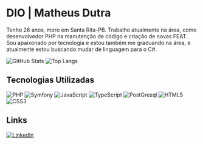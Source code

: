 # DIO | Matheus Dutra

Tenho 26 anos, moro em Santa Rita-PB. Trabalho atualmente na área, 
como desenvolvedor PHP na manutenção de código e criação de novas FEAT. 
Sou apaixonado por tecnologia e estou também me graduando na área, e atualmente estou buscando mudar de linguagem para o C#.  

![GitHub Stats](https://github-readme-stats.vercel.app/api?username=matheusbbdutra&theme=transparent&bg_color=000&border_color=30A3DC&show_icons=true&icon_color=30A3DC&title_color=E94D5F&text_color=FFF)
![Top Langs](https://github-readme-stats-git-masterrstaa-rickstaa.vercel.app/api/top-langs/?username=matheusbbdutra&bg_color=000&border_color=30A3DC&title_color=E94D5F&text_color=FFF)

## Tecnologias Utilizadas
![PHP](https://img.shields.io/badge/PHP-000?style=for-the-badge&logo=php)
![Symfony](https://img.shields.io/badge/Symfony-000?style=for-the-badge&logo=Symfony)
![JavaScript](https://img.shields.io/badge/JavaScript-000?style=for-the-badge&logo=javascript) 
![TypeScript](https://img.shields.io/badge/TypeScript-000?style=for-the-badge&logo=TypeScript)
![PostGresql](https://img.shields.io/badge/PostGresql-000?style=for-the-badge&logo=PostGresql)
![HTML5](https://img.shields.io/badge/HTML5-000?style=for-the-badge&logo=html5)
![CSS3](https://img.shields.io/badge/CSS3-000?style=for-the-badge&logo=css3&logoColor=264CE4)


## Links
[![LinkedIn](https://img.shields.io/badge/LinkedIn-000?style=for-the-badge&logo=linkedin&logoColor=0E76A8)](https://www.linkedin.com/in/matheusbdutra/)

